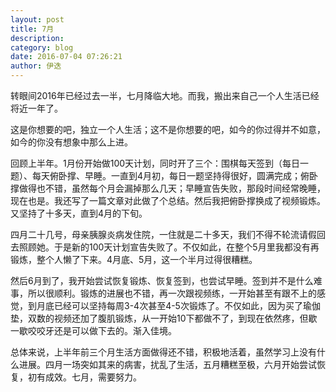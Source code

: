 ```yaml
---
layout: post
title: 7月
description: 
category: blog
date: 2016-07-04 07:26:21
author: 伊迭
---
```


转眼间2016年已经过去一半，七月降临大地。而我，搬出来自己一个人生活已经将近一年了。

这是你想要的吧，独立一个人生活；这不是你想要的吧，如今的你过得并不如意，如今的你没有想象中那么上进。

回顾上半年。1月份开始做100天计划，同时开了三个：围棋每天签到（每日一题）、每天俯卧撑、早睡。一直到4月初，每日一题坚持得很好，圆满完成；俯卧撑做得也不错，虽然每个月会漏掉那么几天；早睡宣告失败，那段时间经常晚睡，现在也是。我还写了一篇文章对此做了个总结。然后我把俯卧撑换成了视频锻炼。又坚持了十多天，直到4月的下旬。

四月二十几号，母亲胰腺炎病发住院，一住就是二十多天，我们不得不轮流请假回去照顾她。于是新的100天计划宣告失败了。不仅如此，在整个5月里我都没有再锻炼，整个人懒了下来。4月底、5月，这一个半月过得很糟糕。

然后6月到了，我开始尝试恢复锻炼、恢复签到，也尝试早睡。签到并不是什么难事，所以很顺利。锻炼的进展也不错，再一次跟视频练，一开始甚至有跟不上的感觉，到月底已经可以坚持每周3-4次甚至4-5次锻炼了。不仅如此，因为买了瑜伽垫，双数的视频还加了腹肌锻炼，从一开始10下都做不了，到现在依然疼，但歇一歇咬咬牙还是可以做下去的。渐入佳境。

总体来说，上半年前三个月生活方面做得还不错，积极地活着，虽然学习上没有什么进展。四月一场突如其来的病害，扰乱了生活，五月糟糕至极，六月开始尝试恢复，初有成效。七月，需要努力。
